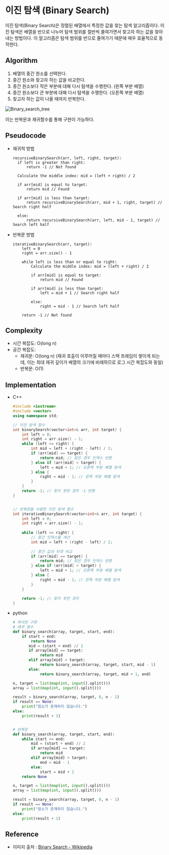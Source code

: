 # 이진 탐색 (Binary Search)
이진 탐색(Binary Search)은 정렬된 배열에서 특정한 값을 찾는 탐색 알고리즘이다. 이진 탐색은 배열을 반으로 나누어 탐색 범위를 절반씩 줄여가면서 찾고자 하는 값을 찾아내는 방법이다. 이 알고리즘은 탐색 범위를 반으로 줄여가기 때문에 매우 효율적으로 동작한다.

## Algorithm
1. 배열의 중간 원소를 선택한다.
2. 중간 원소와 찾고자 하는 값을 비교한다.
3. 중간 원소보다 작은 부분에 대해 다시 탐색을 수행한다. (왼쪽 부분 배열)
4. 중간 원소보다 큰 부분에 대해 다시 탐색을 수행한다. (오른쪽 부분 배열)
5. 찾고자 하는 값이 나올 때까지 반복한다.

![Binary_search_tree](https://github.com/dngus1683/codingTestStudy/assets/71319694/eb10a8ce-7e99-4224-98d8-6ba166aaa4aa)

이는 반복문과 재귀함수를 통해 구현이 가능하다. 
## Pseudocode
+ 재귀적 방법
  ```
  recursiveBinarySearch(arr, left, right, target):
    if left is greater than right:
        return -1 // Not found
    
    Calculate the middle index: mid = (left + right) / 2
    
    if arr[mid] is equal to target:
        return mid // Found
    
    if arr[mid] is less than target:
        return recursiveBinarySearch(arr, mid + 1, right, target) // Search right half
    
    else:
        return recursiveBinarySearch(arr, left, mid - 1, target) // Search left half
  ```
+ 반복문 방법
  ```
  iterativeBinarySearch(arr, target):
      left = 0
      right = arr.size() - 1
      
      while left is less than or equal to right:
          Calculate the middle index: mid = (left + right) / 2
          
          if arr[mid] is equal to target:
              return mid // Found
          
          if arr[mid] is less than target:
              left = mid + 1 // Search right half
          
          else:
              right = mid - 1 // Search left half
      
      return -1 // Not found
  ```

## Complexity
+ 시간 복잡도: O(long n)
+ 공간 복잡도:
  + 재귀문: O(long n) (재귀 호출이 이루어질 때마다 스택 프레임이 쌓이게 되는데, 이는 최대 재귀 깊이가 배열의 크기에 비례하므로 로그 시간 복잡도와 동일)
  + 반복문: O(1)

## Implementation
+ C++
    ```c++
    #include <iostream>
    #include <vector>
    using namespace std;
    
    // 이진 탐색 함수
    int binarySearch(vector<int>& arr, int target) {
        int left = 0;
        int right = arr.size() - 1;
        while (left <= right) {
            int mid = left + (right - left) / 2;
            if (arr[mid] == target) {
                return mid; // 찾은 경우 인덱스 반환
            } else if (arr[mid] < target) {
                left = mid + 1; // 오른쪽 부분 배열 탐색
            } else {
                right = mid - 1; // 왼쪽 부분 배열 탐색
            }
        }
        return -1; // 찾지 못한 경우 -1 반환
    }

    
    // 반복문을 사용한 이진 탐색 함수
    int iterativeBinarySearch(vector<int>& arr, int target) {
        int left = 0;
        int right = arr.size() - 1;
        
        while (left <= right) {
            // 중간 인덱스를 계산
            int mid = left + (right - left) / 2;
            
            // 중간 값과 타겟 비교
            if (arr[mid] == target) {
                return mid; // 찾은 경우 인덱스 반환
            } else if (arr[mid] < target) {
                left = mid + 1; // 오른쪽 부분 배열 탐색
            } else {
                right = mid - 1; // 왼쪽 부분 배열 탐색
            }
        }
        
        return -1; // 찾지 못한 경우
    }
    ```

+ python
    ```python   
    # 파이썬 구현
    # 재귀 함수
    def binary_search(array, target, start, end):
        if start > end:
            return None
           mid = (start + end) // 2
           if array[mid] == target:
                return mid
           elif array[mid] > target:
                return binary_search(array, target, start, mid - 1)
           else:
                return binary_search(array, target, mid + 1, end)
    
    n, target = list(map(int, input().split()))
    array = list(map(int, input().split()))
    
    result = binary_search(array, target, 0, n - 1)
    if result == None:
        print("원소가 존재하지 않습니다.")
    else:
        print(result + 1)
    
    
    # 반복문
    def binary_search(array, target, start, end):
        while start <= end:
            mid = (start + end) // 2
            if array[mid] == target:
                return mid
            elif array[mid] > target:
                end = mid - 1
            else:
                start = mid + 1
        return None
    
    n, target = list(map(int, input().split()))
    array = list(map(int, input().split()))
    
    result = binary_search(array, target, 0, n - 1)
    if result == None:
        print("원소가 존재하지 않습니다.")
    else:
        print(result + 1)
    ```


## Reference
+ 이미지 출처 : [Binary Search - Wikipedia](https://ko.wikipedia.org/wiki/%EC%9D%B4%EC%A7%84_%ED%83%90%EC%83%89_%ED%8A%B8%EB%A6%AC)
